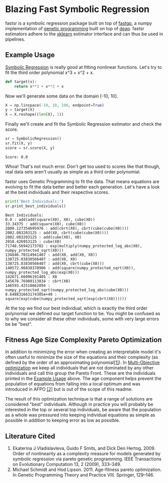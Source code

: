 # Blazing Fast Symbolic Regression

fastsr is a symbolic regression package built on top of [fastgp](), a numpy implementation of [genetic programming](https://en.wikipedia.org/wiki/Genetic_programming) built on top of [deap](https://github.com/DEAP/deap).
fastsr estimators adhere to the [sklearn](http://scikit-learn.org/stable/) estimator interface and can thus be used in pipelines.

Example Usage<a name="ex"></a>
------------------------------
[Symbolic Regression](https://en.wikipedia.org/wiki/Symbolic_regression) is really good at fitting nonlinear functions. Let's try to fit the third order polynomial x^3 + x^2 + x.
```python
def target(x):
    return x**3 + x**2 + x
```
Now we'll generate some data on the domain \[-10, 10\].
```python
X = np.linspace(-10, 10, 100, endpoint=True)
y = target(X)
X = X.reshape((len(X), 1))
```
Finally we'll create and fit the Symbolic Regression estimator and check the score.
```python
sr = SymbolicRegression()
sr.fit(X, y)
score = sr.score(X, y)
```
```
Score: 0.0
```
Whoa! That's not much error. Don't get too used to scores like that though, real data sets aren't usually as simple as a third order polynomial.

fastsr uses Genetic Programming to fit the data. That means equations are evolving to fit the data better and better each generation. Let's have a look at the best individuals and their respective scores.
```python
print('Best Individuals:')
sr.print_best_individuals()
```
```
Best Individuals:
0.0 : add(add(square(X0), X0), cube(X0))
33.34375 : add(square(X0), cube(X0))
2000.127354695976 : add(cbrt(X0), cbrt(cube(cube(X0))))
2002.083203125 : add(X0, cbrt(cube(cube(X0))))
2002.083203125 : add(cube(X0), X0)
2010.426953125 : cube(X0)
71748.56942173702 : exp(multiply(numpy_protected_log_abs(X0), numpy_protected_sqrt(X0)))
134846.70314941407 : add(X0, add(X0, X0))
138725.83830566407 : add(X0, X0)
138725.83830566407 : add(X0, cbrt(cube(X0)))
140572.96838378906 : add(square(numpy_protected_sqrt(X0)), numpy_protected_log_abs(exp(X0)))
142671.66096191405 : X0
145678.76900113834 : cbrt(X0)
146593.42518662894 : numpy_protected_sqrt(numpy_protected_log_abs(cube(X0)))
8.648831663174305e+40 : square(exp(cube(numpy_protected_sqrt(exp(cbrt(X0))))))
```
At the top we find our best individual, which is exactly the third order polynomial we defined our target function to be. You might be confused as to why we consider all these other individuals, some with very large errors be be "best".

Fitness Age Size Complexity Pareto Optimization
-----------------------------------------------
In addition to minimizing the error when creating an interpretable model it's often useful to minimize the size of the equations and their complexity (as defined by the order of an approximating polynomial<a href="#lc-1">\[1\]</a>). In [Multi-Objective optimization](https://en.wikipedia.org/wiki/Multi-objective_optimization) we keep all individuals that are not dominated by any other individuals and call this group the Pareto Front. These are the individuals printed in the <a href="#ex">Example Usage</a> above. The age component helps prevent the population of equations from falling into a local optimum and was introduced in AFPO <a href="#lc-2">\[2\]<a> but is out of the scope of this readme.

The result of this optimization technique is that a range of solutions are considered "best" individuals. Although in practice you will probably be interested in the top or several top individuals, be aware that the population as a whole was pressured into keeping individual equations as simple as possible in addition to keeping error as low as possible.

Literature Cited
----------------
1. Ekaterina J Vladislavleva, Guido F Smits, and Dick Den Hertog. 2009. Order of nonlinearity as a complexity measure for models generated by symbolic regression via pareto genetic programming. IEEE Transactions on Evolutionary Computation 13, 2 (2009), 333–349.<a name="lc-1"></a>
2. Michael Schmidt and Hod Lipson. 2011. Age-fitness pareto optimization. In Genetic Programming Theory and Practice VIII. Springer, 129–146.<a name="lc-2"></a>
